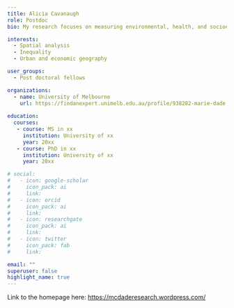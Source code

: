 ```yaml
---
title: Alicia Cavanaugh
role: Postdoc
bio: My research focuses on measuring environmental, health, and socioeconomic inequalities.

interests:
  - Spatial analysis
  - Inequality
  - Urban and economic geography

user_groups:
  - Post doctoral fellows

organizations:
  - name: University of Melbourne
    url: https://findanexpert.unimelb.edu.au/profile/938282-marie-dade
    
education:
  courses:
   - course: MS in xx
     institution: University of xx
     year: 20xx
   - course: PhD in xx
     institution: University of xx
     year: 20xx

# social:
#   - icon: google-scholar
#     icon_pack: ai
#     link: 
#   - icon: orcid
#     icon_pack: ai
#     link: 
#   - icon: researchgate
#     icon_pack: ai
#     link: 
#   - icon: twitter
#     icon_pack: fab
#     link: 

email: ""
superuser: false
highlight_name: true
--- 
```


Link to the homepage here: https://mcdaderesearch.wordpress.com/